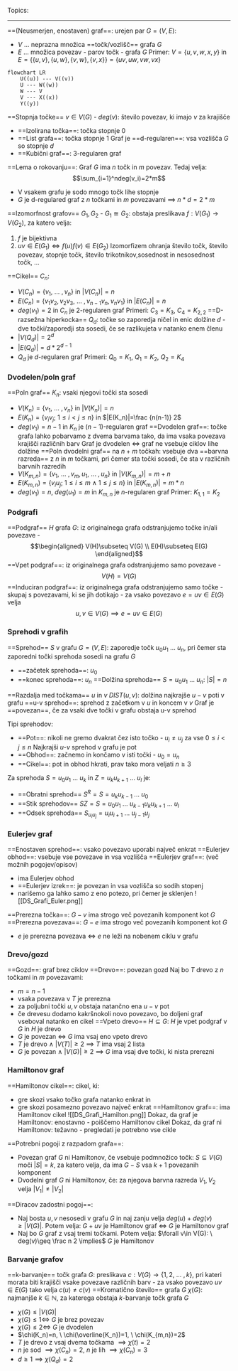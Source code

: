 Topics: 
- - -
==(Neusmerjen, enostaven) graf==: urejen par $G=(V,E)$:
- $V$ ... neprazna množica ==točk/vozlišč== grafa $G$
- $E$ ... množica povezav - parov točk - grafa $G$
Primer: $V=\{u,v,w,x,y\}$ in $E=\{\{u,v\}, \{u,w\}, \{v,w\}, \{v,x\}\}=\{uv,uw,vw,vx\}$
```mermaid
flowchart LR
	U((u)) --- V((v))
	U --- W((w))
	W --- V
	V --- X((x))
	Y((y))
```
==Stopnja točke== $v\in V(G)$ - $deg(v)$: število povezav, ki imajo $v$ za krajišče
- ==Izolirana točka==: točka stopnje $0$
- ==List grafa==: točka stopnje $1$
Graf je ==d-regularen==: vsa vozlišča $G$ so stopnje $d$
- ==Kubični graf==: 3-regularen graf

==Lema o rokovanju==: Graf $G$ ima $n$ točk in $m$ povezav. Tedaj velja:
$$\sum_{i=1}^ndeg(v_i)=2*m$$
- V vsakem grafu je sodo mnogo točk lihe stopnje
- $G$ je d-regulared graf z $n$ točkami in $m$ povezavami $\implies$ $n*d=2*m$

==Izomorfnost grafov== $G_1,G_2$ - $G_1\cong G_2$: obstaja preslikava $f:V(G_1)\rightarrow V(G_2)$, za katero velja:
1. $f$ je bijektivna
2. $uv\in E(G_1) \iff f(u)f(v)\in E(G_2)$
Izomorfizem ohranja število točk, število povezav, stopnje točk, število trikotnikov,sosednost in nesosednost točk, ...

==Cikel== $C_n$:
- $V(C_n)=\{v_1, \ ... \ ,v_n\}$ in $|V(C_n)|=n$
- $E(C_n)=\{v_1v_2,v_2v_3, \ ... \ ,v_{n-1}v_n,v_nv_1\}$ in $|E(C_n)|=n$
- $deg(v_1)=2$ in $C_n$ je $2$-regularen graf
Primeri: $C_3=K_3$, $C_4=K_{2,2}$
==D-razsežna hiperkocka== $Q_d$: točke so zaporedja ničel in enic dolžine $d$ - dve točki/zaporedji sta sosedi, če se razlikujeta v natanko enem členu
- $|V(Q_d)|=2^d$
- $|E(Q_d)|=d*2^{d-1}$
- $Q_d$ je $d$-regularen graf
Primeri: $Q_0=K_1$, $Q_1=K_2$, $Q_2=K_4$
### Dvodelen/poln graf
==Poln graf== $K_n$: vsaki njegovi točki sta sosedi
- $V(K_n)=\{v_1, \ ... \ ,v_n\}$ in $|V(K_n)|=n$
- $E(K_n)=\{v_iv_j; \ 1\leq i\lt j\leq n\}$ in $|E(K_n)|=\frac {n(n-1)} 2$
- $deg(v_1)=n-1$ in $K_n$ je $(n-1)$-regularen graf
==Dvodelen graf==: točke grafa lahko pobarvamo z dvema barvama tako, da ima vsaka povezava krajišči različnih barv
Graf je dvodelen $\iff$ graf ne vsebuje ciklov lihe dolžine
==Poln dvodelni graf== na $n+m$ točkah: vsebuje dva ==barvna razreda== z $n$ in $m$ točkami, pri čemer sta točki sosedi, če sta v različnih barvnih razredih
- $V(K_{m,n})=\{v_1, \ ... \ ,v_m,u_1, \ ... \ ,u_n\}$ in $|V(K_{m,n})|=m+n$
- $E(K_{m,n})=\{v_iu_j; \ 1\leq i\leq m \ \land \ 1\leq j\leq n\}$ in $|E(K_{m,n})|=m*n$
- $deg(v_1)=n$, $deg(u_1)=m$ in $K_{m,n}$ je $n$-regularen graf
Primer: $K_{1,1}=K_2$
### Podgrafi
==Podgraf== $H$ grafa $G$: iz originalnega grafa odstranjujemo točke in/ali povezave -
$$\begin{aligned} V(H)\subseteq V(G) \\ E(H)\subseteq E(G) \end{aligned}$$
==Vpet podgraf==: iz originalnega grafa odstranjujemo samo povezave - $$V(H)=V(G)$$
==Induciran podgraf==: iz originalnega grafa odstranjujemo samo točke - skupaj s povezavami, ki se jih dotikajo - za vsako povezavo $e=uv\in E(G)$ velja
$$u,v\in V(G) \implies e=uv\in E(G)$$
### Sprehodi v grafih
==Sprehod== $S$ v grafu $G=(V,E)$: zaporedje točk $u_0u_1 \ ... \ u_n$, pri čemer sta zaporedni točki sprehoda sosedi na grafu $G$
- ==začetek sprehoda==: $u_0$
- ==konec sprehoda==: $u_n$
==Dolžina sprehoda== $S=u_0u_1 \ ... \ u_n$: $|S|=n$

==Razdalja med točkama== $u$ in $v$ $DIST(u,v)$: dolžina najkrajše $u-v$ poti v grafu
==u-v sprehod==: sprehod z začetkom v $u$ in koncem v $v$
Graf je ==povezan==, če za vsaki dve točki v grafu obstaja u-v sprehod

Tipi sprehodov:
- ==Pot==: nikoli ne gremo dvakrat čez isto točko - $u_i\neq u_j$ za vse $0\leq i \lt j \leq n$
  Najkrajši $u$-$v$ sprehod v grafu je pot
- ==Obhod==: začnemo in končamo v isti točki - $u_0=u_n$
- ==Cikel==: pot in obhod hkrati, prav tako mora veljati $n\geq 3$

Za sprehoda $S=u_0u_1 \ ... \ u_k$ in $Z=u_ku_{k+1} \ ... \ u_l$ je:
- ==Obratni sprehod== $S^R=S=u_ku_{k-1} \ ... \ u_0$
- ==Stik sprehodov== $SZ=S=u_0u_1 \ ... \ u_{k-1}u_ku_{k+1} \ ... \ u_l$
- ==Odsek sprehoda== $S_{u_iu_j}=u_iu_{i+1} \ ... \ u_{j-1}u_j$
### Eulerjev graf
==Enostaven sprehod==: vsako povezavo uporabi največ enkrat
==Eulerjev obhod==: vsebuje vse povezave in vsa vozlišča
==Eulerjev graf==: (več možnih pogojev/opisov)
- ima Eulerjev obhod
- ==Eulerjev izrek==: je povezan in vsa vozlišča so sodih stopenj
- narišemo ga lahko samo z eno potezo, pri čemer je sklenjen
![[DS_Grafi_Euler.png]]

==Prerezna točka==: $G-v$ ima strogo več povezanih komponent kot $G$
==Prerezna povezava==: $G-e$ ima strogo več povezanih komponent kot $G$
- $e$ je prerezna povezava $\iff$ $e$ ne leži na nobenem ciklu v grafu
### Drevo/gozd
==Gozd==: graf brez ciklov
==Drevo==: povezan gozd
Naj bo $T$ drevo z $n$ točkami in $m$ povezavami:
- $m=n-1$
- vsaka povezava v $T$ je prerezna
- za poljubni točki $u,v$ obstaja natančno ena $u-v$ pot
- če drevesu dodamo kakršnokoli novo povezavo, bo doljeni graf vseboval natanko en cikel
==Vpeto drevo== $H\subseteq G$: $H$ je vpet podgraf v $G$ in $H$ je drevo
- $G$ je povezan $\iff$ $G$ ima vsaj eno vpeto drevo
- $T$ je drevo $\land$ $|V(T)|\geq 2$ $\implies$ $T$ ima vsaj 2 lista
- $G$ je povezan $\land$ $|V(G)|\geq 2$ $\implies$ $G$ ima vsaj dve točki, ki nista prerezni
### Hamiltonov graf
==Hamiltonov cikel==: cikel, ki:
- gre skozi vsako točko grafa natanko enkrat in
- gre skozi posamezno povezavo največ enkrat
==Hamiltonov graf==: ima Hamiltonov cikel
![[DS_Grafi_Hamilton.png]]
Dokaz, da graf je Hamiltonov: enostavno - poiščemo Hamiltonov cikel
Dokaz, da graf ni Hamiltonov: težavno - pregledati je potrebno vse cikle

==Potrebni pogoji z razpadom grafa==:
- Povezan graf $G$ ni Hamiltonov, če vsebuje podmnožico točk:
   $S\subseteq V(G)$ moči $|S|=k$, za katero velja, da ima $G-S$ vsa $k+1$ povezanih komponent
- Dvodelni graf $G$ ni Hamiltonov, če:
   za njegova barvna razreda $V_1,V_2$ velja $|V_1|\neq |V_2|$

==Diracov zadostni pogoj==:
- Naj bosta $u,v$ nesosedi v grafu $G$ in naj zanju velja $deg(u)+deg(v)\geq |V(G)|$.
   Potem velja: $G+uv$ je Hamiltonov graf $\iff$ $G$ je Hamiltonov graf
- Naj bo $G$ graf z vsaj tremi točkami.
   Potem velja: $\forall v\in V(G): \ deg(v)\geq \frac n 2 \implies$ $G$ je Hamiltonov
### Barvanje grafov
==k-barvanje== točk grafa $G$: preslikava $c:V(G)\rightarrow \{1,2, \ ... \ ,k\}$, pri kateri morata biti krajišči vsake povezave različnih barv - za vsako povezavo $uv\in E(G)$ tako velja $c(u)\neq c(v)$
==Kromatično število== grafa $G$ $\chi(G)$: najmanjše $k\in \mathbb N$, za katerega obstaja $k$-barvanje točk grafa $G$
- $\chi(G)\leq |V(G)|$
- $\chi(G)\leq 1 \iff$ $G$ je brez povezav
- $\chi(G)\leq 2 \iff$ $G$ je dvodelen
- $\chi(K_n)=n, \ \chi(\overline{K_n})=1, \ \chi(K_{m,n})=2$
- $T$ je drevo z vsaj dvema točkama $\implies \chi(t)=2$
- $n$ je sod $\implies \chi(C_n)=2$, $n$ je lih $\implies \chi(C_n)=3$
- $d\geq 1\implies \chi(Q_d)=2$
